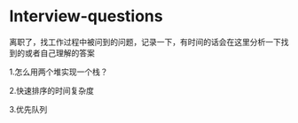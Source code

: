 # Interview-questions
离职了，找工作过程中被问到的问题，记录一下，有时间的话会在这里分析一下找到的或者自己理解的答案

1.怎么用两个堆实现一个栈？

2.快速排序的时间复杂度

3.优先队列
